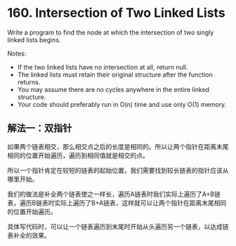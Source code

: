 # 160. Intersection of Two Linked Lists
Write a program to find the node at which the intersection of two singly linked lists begins.

Notes:

- If the two linked lists have no intersection at all, return null.
- The linked lists must retain their original structure after the function returns.
- You may assume there are no cycles anywhere in the entire linked structure.
- Your code should preferably run in O(n) time and use only O(1) memory.


## 解法一：双指针

如果两个链表相交，那么相交点之后的长度是相同的。所以让两个指针在距离末尾相同的位置开始遍历，遍历到相同值就是相交的点。

所以一个指针肯定在较短的链表的起始位置，我们需要找到较长链表的指针应该从哪里开始。

我们的做法是补全两个链表使之一样长，遍历A链表时我们实际上遍历了A+B链表，遍历B链表时实际上遍历了B+A链表，这样就可以让两个指针在距离末尾相同的位置开始遍历。

具体写代码时，可以让一个链表遍历到末尾时开始从头遍历另一个链表，以达成链表补全的效果。